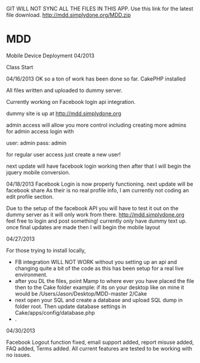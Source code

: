 GIT WILL NOT SYNC ALL THE FILES IN THIS APP. 
Use this link for the latest file download. 
http://mdd.simplydone.org/MDD.zip


MDD
===

Mobile Device Deployment 04/2013

Class Start



04/16/2013
OK so a ton of work has been done so far.
CakePHP installed

All files written and uploaded to dummy server.

Currently working on Facebook login api integration.

dummy site is up at http://mdd.simplydone.org

admin access will allow you more control including creating more admins
for admin access login with

user:   admin
pass:   admin


for regular user access just create a new user!

next update will have facebook login working then after that
I will begin the jquery mobile conversion.


04/18/2013
Facebook Login is now properly functioning.
next update will be facebook share
As their is no real profile info, I am currently not coding an edit profile section.

Due to the setup of the facebook API you will have to test it out on the dummy server as 
it will only work from there.   http://mdd.simplydone.org
feel free to login and post something!
currently only have dummy text up.
once final updates are made then I will begin the mobile layout

04/27/2013

For those trying to install locally, 
- FB integration WILL NOT WORK without you setting up an api and changing quite a bit of the code as this has been setup for a real live environment.
- after you DL the files, point Mamp to where ever you have placed the file then to the Cake folder example: if its on your desktop like on mine it would be /Users/Jason/Desktop/MDD-master 2/Cake
- next open your SQL and create a database and upload SQL dump in folder root. Then update database settings in Cake/apps/config/database.php
- .

04/30/2013

Facebook Logout function fixed, email support added, report misuse added, FAQ added, Terms added.
All current features are tested to be working with no issues.

